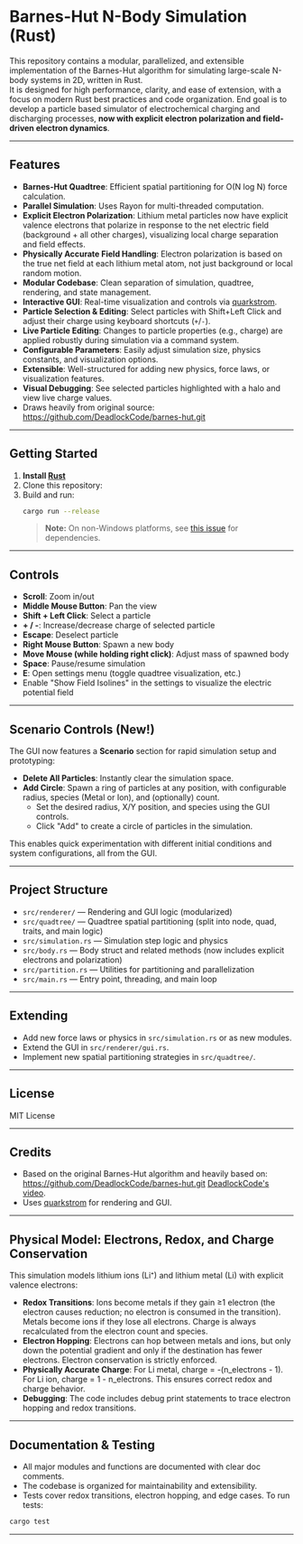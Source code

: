 # Barnes-Hut N-Body Simulation (Rust)

This repository contains a modular, parallelized, and extensible implementation of the Barnes-Hut algorithm for simulating large-scale N-body systems in 2D, written in Rust.  
It is designed for high performance, clarity, and ease of extension, with a focus on modern Rust best practices and code organization.
End goal is to develop a particle based simulator of electrochemical charging and discharging processes, **now with explicit electron polarization and field-driven electron dynamics**.

---

## Features

- **Barnes-Hut Quadtree**: Efficient spatial partitioning for O(N log N) force calculation.
- **Parallel Simulation**: Uses Rayon for multi-threaded computation.
- **Explicit Electron Polarization**: Lithium metal particles now have explicit valence electrons that polarize in response to the net electric field (background + all other charges), visualizing local charge separation and field effects.
- **Physically Accurate Field Handling**: Electron polarization is based on the true net field at each lithium metal atom, not just background or local random motion.
- **Modular Codebase**: Clean separation of simulation, quadtree, rendering, and state management.
- **Interactive GUI**: Real-time visualization and controls via [quarkstrom](https://github.com/DeadlockCode/quarkstrom).
- **Particle Selection & Editing**: Select particles with Shift+Left Click and adjust their charge using keyboard shortcuts (`+`/`-`).
- **Live Particle Editing**: Changes to particle properties (e.g., charge) are applied robustly during simulation via a command system.
- **Configurable Parameters**: Easily adjust simulation size, physics constants, and visualization options.
- **Extensible**: Well-structured for adding new physics, force laws, or visualization features.
- **Visual Debugging**: See selected particles highlighted with a halo and view live charge values.
- Draws heavily from original source: https://github.com/DeadlockCode/barnes-hut.git

---

## Getting Started

1. **Install [Rust](https://www.rust-lang.org/tools/install)**
2. Clone this repository:
3. Build and run:
   ```sh
   cargo run --release
   ```
   > **Note:** On non-Windows platforms, see [this issue](https://github.com/DeadlockCode/n-body/issues/1) for dependencies.

---

## Controls

- **Scroll**: Zoom in/out
- **Middle Mouse Button**: Pan the view
- **Shift + Left Click**: Select a particle
- **+ / -**: Increase/decrease charge of selected particle
- **Escape**: Deselect particle
- **Right Mouse Button**: Spawn a new body
- **Move Mouse (while holding right click)**: Adjust mass of spawned body
- **Space**: Pause/resume simulation
- **E**: Open settings menu (toggle quadtree visualization, etc.)
- Enable "Show Field Isolines" in the settings to visualize the electric potential field

---

## Scenario Controls (New!)

The GUI now features a **Scenario** section for rapid simulation setup and prototyping:

- **Delete All Particles**: Instantly clear the simulation space.
- **Add Circle**: Spawn a ring of particles at any position, with configurable radius, species (Metal or Ion), and (optionally) count.
    - Set the desired radius, X/Y position, and species using the GUI controls.
    - Click "Add" to create a circle of particles in the simulation.

This enables quick experimentation with different initial conditions and system configurations, all from the GUI.

---

## Project Structure

- `src/renderer/` — Rendering and GUI logic (modularized)
- `src/quadtree/` — Quadtree spatial partitioning (split into node, quad, traits, and main logic)
- `src/simulation.rs` — Simulation step logic and physics
- `src/body.rs` — Body struct and related methods (now includes explicit electrons and polarization)
- `src/partition.rs` — Utilities for partitioning and parallelization
- `src/main.rs` — Entry point, threading, and main loop

---

## Extending

- Add new force laws or physics in `src/simulation.rs` or as new modules.
- Extend the GUI in `src/renderer/gui.rs`.
- Implement new spatial partitioning strategies in `src/quadtree/`.

---

## License

MIT License

---

## Credits

- Based on the original Barnes-Hut algorithm and heavily based on: https://github.com/DeadlockCode/barnes-hut.git [DeadlockCode's video](https://youtu.be/nZHjD3cI-EU).
- Uses [quarkstrom](https://github.com/DeadlockCode/quarkstrom) for rendering and GUI.

---

## Physical Model: Electrons, Redox, and Charge Conservation

This simulation models lithium ions (Li⁺) and lithium metal (Li) with explicit valence electrons:

- **Redox Transitions**: Ions become metals if they gain ≥1 electron (the electron causes reduction; no electron is consumed in the transition). Metals become ions if they lose all electrons. Charge is always recalculated from the electron count and species.
- **Electron Hopping**: Electrons can hop between metals and ions, but only down the potential gradient and only if the destination has fewer electrons. Electron conservation is strictly enforced.
- **Physically Accurate Charge**: For Li metal, charge = -(n_electrons - 1). For Li ion, charge = 1 - n_electrons. This ensures correct redox and charge behavior.
- **Debugging**: The code includes debug print statements to trace electron hopping and redox transitions.

---

## Documentation & Testing

- All major modules and functions are documented with clear doc comments.
- The codebase is organized for maintainability and extensibility.
- Tests cover redox transitions, electron hopping, and edge cases. To run tests:

```powershell
cargo test
```

---